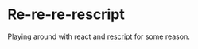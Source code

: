 # Re-re-re-rescript

Playing around with react and [rescript](https://rescript-lang.org/) for some reason.
